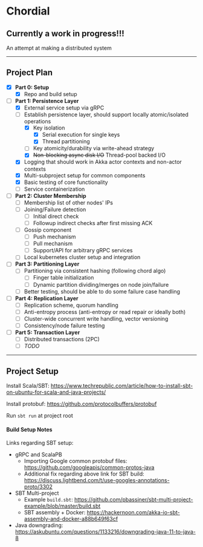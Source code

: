 
# Chordial

## **Currently a work in progress!!!**

An attempt at making a distributed system


---
## Project Plan

- [x] **Part 0: Setup**
  - [x] Repo and build setup
- [ ] **Part 1: Persistence Layer**
  - [x] External service setup via gRPC
  - [ ] Establish persistence layer, should support locally atomic/isolated operations
    - [x] Key isolation
      - [x] Serial execution for single keys 
      - [x] Thread partitioning
    - [ ] Key atomicity/durability via write-ahead strategy
    - [x] ~~Non-blocking async disk I/O~~ Thread-pool backed I/O
  - [x] Logging that should work in Akka actor contexts and non-actor contexts
  - [x] Multi-subproject setup for common components
  - [x] Basic testing of core functionality
  - [ ] Service containerization
- [ ] **Part 2: Cluster Membership**
  - [ ] Membership list of other nodes' IPs  
  - [ ] Joining/Failure detection
    - [ ] Initial direct check
    - [ ] Followup indirect checks after first missing ACK
  - [ ] Gossip component
    - [ ] Push mechanism
    - [ ] Pull mechanism
    - [ ] Support/API for arbitrary gRPC services
  - [ ] Local kubernetes cluster setup and integration
- [ ] **Part 3: Partitioning Layer**
  - [ ] Partitioning via consistent hashing (following chord algo)
    - [ ] Finger table initialization
    - [ ] Dynamic partition dividing/merges on node join/failure
  - [ ] Better testing, should be able to do some failure case handling
- [ ] **Part 4: Replication Layer**
  - [ ] Replication scheme, quorum handling
  - [ ] Anti-entropy process (anti-entropy or read repair or ideally both)
  - [ ] Cluster-wide concurrent write handling, vector versioning
  - [ ] Consistency/node failure testing
- [ ] **Part 5: Transaction Layer**
  - [ ] Distributed transactions (2PC)
  - [ ] _TODO_

---
## Project Setup

Install Scala/SBT: <https://www.techrepublic.com/article/how-to-install-sbt-on-ubuntu-for-scala-and-java-projects/>

Install protobuf: <https://github.com/protocolbuffers/protobuf>

Run `sbt run` at project root

#### Build Setup Notes

Links regarding SBT setup:
* gRPC and ScalaPB
  * Importing Google common protobuf files: <https://github.com/googleapis/common-protos-java>
  * Additional fix regarding above link for SBT build: <https://discuss.lightbend.com/t/use-googles-annotations-proto/3302>
* SBT Multi-project
  * Example `build.sbt`: <https://github.com/pbassiner/sbt-multi-project-example/blob/master/build.sbt>
  * SBT assembly + Docker: <https://hackernoon.com/akka-io-sbt-assembly-and-docker-a88b649f63cf>
* Java downgrading: <https://askubuntu.com/questions/1133216/downgrading-java-11-to-java-8>